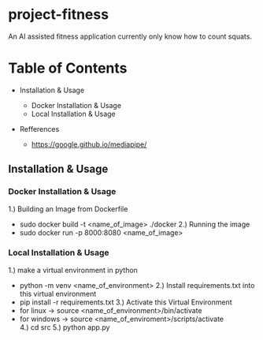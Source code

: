 # project-fitness
An AI assisted fitness application currently only know how to count squats.

# Table of Contents 
  * Installation & Usage
    * Docker Installation & Usage
    * Local Installation & Usage
 
  * Refferences
    - https://google.github.io/mediapipe/


## Installation & Usage
### Docker Installation & Usage
1.) Building an Image from Dockerfile 
- sudo docker build -t <name_of_image> ./docker
2.) Running the image 
- sudo docker run -p 8000:8080 <name_of_image>

### Local Installation & Usage
1.) make a virtual environment in python 
 - python -m venv <name_of_environment> 
2.) Install requirements.txt into this virtual environment 
 - pip install -r requirements.txt 
3.) Activate this Virtual Environment  
 - for linux -> source <name_of_environment>/bin/activate 
 - for windows -> source <name_of_enviroment>/scripts/activate  
4.) cd src 
5.) python app.py



